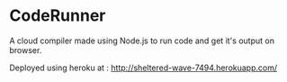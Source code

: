 CodeRunner
==========
A cloud compiler made using Node.js to run code and get it's output on browser.

Deployed using heroku at : http://sheltered-wave-7494.herokuapp.com/
